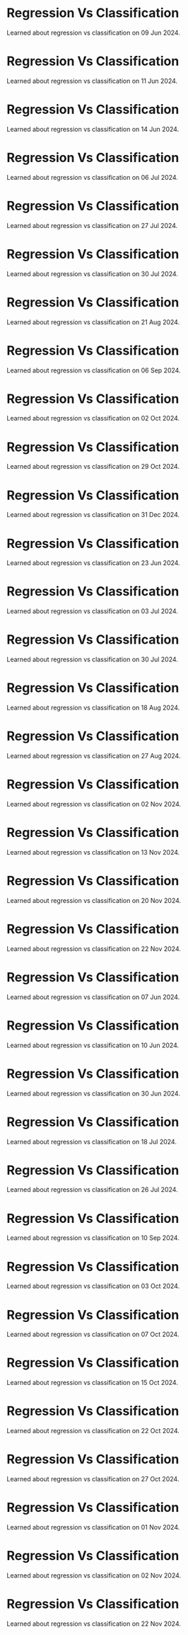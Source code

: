 # Regression Vs Classification
Learned about regression vs classification on 09 Jun 2024.

# Regression Vs Classification
Learned about regression vs classification on 11 Jun 2024.

# Regression Vs Classification
Learned about regression vs classification on 14 Jun 2024.

# Regression Vs Classification
Learned about regression vs classification on 06 Jul 2024.

# Regression Vs Classification
Learned about regression vs classification on 27 Jul 2024.

# Regression Vs Classification
Learned about regression vs classification on 30 Jul 2024.

# Regression Vs Classification
Learned about regression vs classification on 21 Aug 2024.

# Regression Vs Classification
Learned about regression vs classification on 06 Sep 2024.

# Regression Vs Classification
Learned about regression vs classification on 02 Oct 2024.

# Regression Vs Classification
Learned about regression vs classification on 29 Oct 2024.

# Regression Vs Classification
Learned about regression vs classification on 31 Dec 2024.

# Regression Vs Classification
Learned about regression vs classification on 23 Jun 2024.

# Regression Vs Classification
Learned about regression vs classification on 03 Jul 2024.

# Regression Vs Classification
Learned about regression vs classification on 30 Jul 2024.

# Regression Vs Classification
Learned about regression vs classification on 18 Aug 2024.

# Regression Vs Classification
Learned about regression vs classification on 27 Aug 2024.

# Regression Vs Classification
Learned about regression vs classification on 02 Nov 2024.

# Regression Vs Classification
Learned about regression vs classification on 13 Nov 2024.

# Regression Vs Classification
Learned about regression vs classification on 20 Nov 2024.

# Regression Vs Classification
Learned about regression vs classification on 22 Nov 2024.

# Regression Vs Classification
Learned about regression vs classification on 07 Jun 2024.

# Regression Vs Classification
Learned about regression vs classification on 10 Jun 2024.

# Regression Vs Classification
Learned about regression vs classification on 30 Jun 2024.

# Regression Vs Classification
Learned about regression vs classification on 18 Jul 2024.

# Regression Vs Classification
Learned about regression vs classification on 26 Jul 2024.

# Regression Vs Classification
Learned about regression vs classification on 10 Sep 2024.

# Regression Vs Classification
Learned about regression vs classification on 03 Oct 2024.

# Regression Vs Classification
Learned about regression vs classification on 07 Oct 2024.

# Regression Vs Classification
Learned about regression vs classification on 15 Oct 2024.

# Regression Vs Classification
Learned about regression vs classification on 22 Oct 2024.

# Regression Vs Classification
Learned about regression vs classification on 27 Oct 2024.

# Regression Vs Classification
Learned about regression vs classification on 01 Nov 2024.

# Regression Vs Classification
Learned about regression vs classification on 02 Nov 2024.

# Regression Vs Classification
Learned about regression vs classification on 22 Nov 2024.

